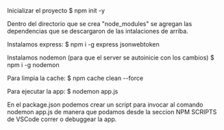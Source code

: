 Inicializar el proyecto
$ npm init -y

Dentro del directorio que se crea "node_modules" se agregan las dependencias que se descargaron de las intalaciones de arriba.

Instalamos express:
$ npm i -g express jsonwebtoken

Instalamos nodemon (para que el server se autoinicie con los cambios)
$ npm i -g nodemon

Para limpia la cache:
$ npm cache clean --force

Para ejecutar la app:
$ nodemon app.js

En el package.json podemos crear un script para invocar al comando nodemon app.js de manera que podamos desde la seccion NPM SCRIPTS de VSCode correr o debuggear la app.

